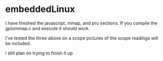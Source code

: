 # embeddedLinux

I have finished the javascript, mmap, and pru sections. If you compile the gpiommap.c and execute it should work.

I've tested the three above on a scope pictures of the scope readings will be included.

I still plan on trying to finish it up